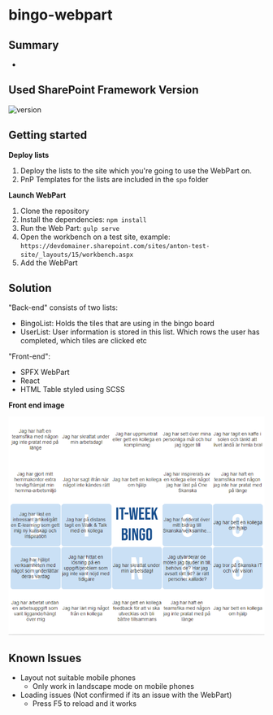 # bingo-webpart

## Summary

-


## Used SharePoint Framework Version

![version](https://img.shields.io/badge/version-1.11-green.svg)


## Getting started

**Deploy lists**

1. Deploy the lists to the site which you're going to use the WebPart on.
2. PnP Templates for the lists are included in the ```spo``` folder

**Launch WebPart**

1. Clone the repository
2. Install the dependencies: ```npm install```
3. Run the Web Part: ```gulp serve```
4. Open the workbench on a test site, example: ```https://devdomainer.sharepoint.com/sites/anton-test-site/_layouts/15/workbench.aspx```
5. Add the WebPart


## Solution

"Back-end" consists of two lists:

* BingoList: Holds the tiles that are using in the bingo board
* UserList: User information is stored in this list. Which rows the user has completed, which tiles are clicked etc

"Front-end":

* SPFX WebPart
* React
* HTML Table styled using SCSS

**Front end image**
<div align="center">
	<img src="/images/bingo-example.png" />
</div>

## Known Issues

* Layout not suitable mobile phones
    * Only work in landscape mode on mobile phones
* Loading issues (Not confirmed if its an issue with the WebPart)
    * Press F5 to reload and it works


